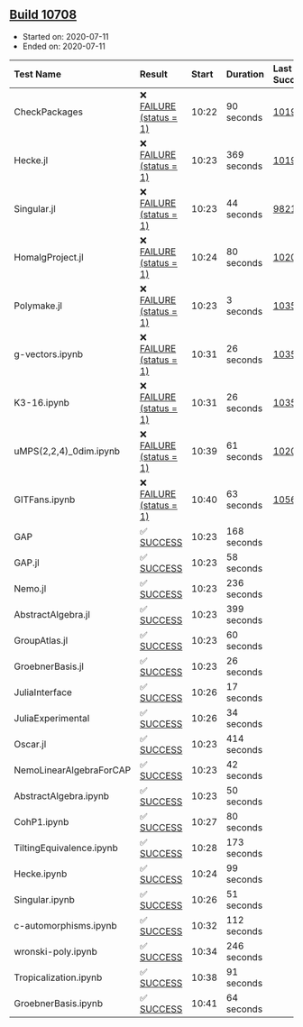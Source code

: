 ## [Build 10708](https://oscarci.mathematik.uni-kl.de/job/oscar/10708/)

* Started on: 2020-07-11
* Ended on: 2020-07-11

| Test Name    | Result | Start | Duration | Last Success | First Failure |
|:-------------|:-------|:------|:---------|:-------------|:--------------|
| CheckPackages | ❌ [FAILURE (status = 1)](https://oscarci.mathematik.uni-kl.de/job/oscar/10708/artifact/logs/build-10708/CheckPackages.log) | 10:22 | 90 seconds | [10197](https://oscarci.mathematik.uni-kl.de/job/oscar/10197/) | [10198](https://oscarci.mathematik.uni-kl.de/job/oscar/10198/) |
| Hecke.jl | ❌ [FAILURE (status = 1)](https://oscarci.mathematik.uni-kl.de/job/oscar/10708/artifact/logs/build-10708/Hecke.jl.log) | 10:23 | 369 seconds | [10197](https://oscarci.mathematik.uni-kl.de/job/oscar/10197/) | [10198](https://oscarci.mathematik.uni-kl.de/job/oscar/10198/) |
| Singular.jl | ❌ [FAILURE (status = 1)](https://oscarci.mathematik.uni-kl.de/job/oscar/10708/artifact/logs/build-10708/Singular.jl.log) | 10:23 | 44 seconds | [9821](https://oscarci.mathematik.uni-kl.de/job/oscar/9821/) | [9822](https://oscarci.mathematik.uni-kl.de/job/oscar/9822/) |
| HomalgProject.jl | ❌ [FAILURE (status = 1)](https://oscarci.mathematik.uni-kl.de/job/oscar/10708/artifact/logs/build-10708/HomalgProject.jl.log) | 10:24 | 80 seconds | [10209](https://oscarci.mathematik.uni-kl.de/job/oscar/10209/) | [10210](https://oscarci.mathematik.uni-kl.de/job/oscar/10210/) |
| Polymake.jl | ❌ [FAILURE (status = 1)](https://oscarci.mathematik.uni-kl.de/job/oscar/10708/artifact/logs/build-10708/Polymake.jl.log) | 10:23 | 3 seconds | [10356](https://oscarci.mathematik.uni-kl.de/job/oscar/10356/) | [10357](https://oscarci.mathematik.uni-kl.de/job/oscar/10357/) |
| g-vectors.ipynb | ❌ [FAILURE (status = 1)](https://oscarci.mathematik.uni-kl.de/job/oscar/10708/artifact/logs/build-10708/g-vectors.ipynb.log) | 10:31 | 26 seconds | [10356](https://oscarci.mathematik.uni-kl.de/job/oscar/10356/) | [10357](https://oscarci.mathematik.uni-kl.de/job/oscar/10357/) |
| K3-16.ipynb | ❌ [FAILURE (status = 1)](https://oscarci.mathematik.uni-kl.de/job/oscar/10708/artifact/logs/build-10708/K3-16.ipynb.log) | 10:31 | 26 seconds | [10356](https://oscarci.mathematik.uni-kl.de/job/oscar/10356/) | [10357](https://oscarci.mathematik.uni-kl.de/job/oscar/10357/) |
| uMPS(2,2,4)_0dim.ipynb | ❌ [FAILURE (status = 1)](https://oscarci.mathematik.uni-kl.de/job/oscar/10708/artifact/logs/build-10708/uMPS-2-2-4-_0dim.ipynb.log) | 10:39 | 61 seconds | [10209](https://oscarci.mathematik.uni-kl.de/job/oscar/10209/) | [10210](https://oscarci.mathematik.uni-kl.de/job/oscar/10210/) |
| GITFans.ipynb | ❌ [FAILURE (status = 1)](https://oscarci.mathematik.uni-kl.de/job/oscar/10708/artifact/logs/build-10708/GITFans.ipynb.log) | 10:40 | 63 seconds | [10566](https://oscarci.mathematik.uni-kl.de/job/oscar/10566/) | [10567](https://oscarci.mathematik.uni-kl.de/job/oscar/10567/) |
| GAP | ✅ [SUCCESS](https://oscarci.mathematik.uni-kl.de/job/oscar/10708/artifact/logs/build-10708/GAP.log) | 10:23 | 168 seconds |  |  |
| GAP.jl | ✅ [SUCCESS](https://oscarci.mathematik.uni-kl.de/job/oscar/10708/artifact/logs/build-10708/GAP.jl.log) | 10:23 | 58 seconds |  |  |
| Nemo.jl | ✅ [SUCCESS](https://oscarci.mathematik.uni-kl.de/job/oscar/10708/artifact/logs/build-10708/Nemo.jl.log) | 10:23 | 236 seconds |  |  |
| AbstractAlgebra.jl | ✅ [SUCCESS](https://oscarci.mathematik.uni-kl.de/job/oscar/10708/artifact/logs/build-10708/AbstractAlgebra.jl.log) | 10:23 | 399 seconds |  |  |
| GroupAtlas.jl | ✅ [SUCCESS](https://oscarci.mathematik.uni-kl.de/job/oscar/10708/artifact/logs/build-10708/GroupAtlas.jl.log) | 10:23 | 60 seconds |  |  |
| GroebnerBasis.jl | ✅ [SUCCESS](https://oscarci.mathematik.uni-kl.de/job/oscar/10708/artifact/logs/build-10708/GroebnerBasis.jl.log) | 10:23 | 26 seconds |  |  |
| JuliaInterface | ✅ [SUCCESS](https://oscarci.mathematik.uni-kl.de/job/oscar/10708/artifact/logs/build-10708/JuliaInterface.log) | 10:26 | 17 seconds |  |  |
| JuliaExperimental | ✅ [SUCCESS](https://oscarci.mathematik.uni-kl.de/job/oscar/10708/artifact/logs/build-10708/JuliaExperimental.log) | 10:26 | 34 seconds |  |  |
| Oscar.jl | ✅ [SUCCESS](https://oscarci.mathematik.uni-kl.de/job/oscar/10708/artifact/logs/build-10708/Oscar.jl.log) | 10:23 | 414 seconds |  |  |
| NemoLinearAlgebraForCAP | ✅ [SUCCESS](https://oscarci.mathematik.uni-kl.de/job/oscar/10708/artifact/logs/build-10708/NemoLinearAlgebraForCAP.log) | 10:23 | 42 seconds |  |  |
| AbstractAlgebra.ipynb | ✅ [SUCCESS](https://oscarci.mathematik.uni-kl.de/job/oscar/10708/artifact/logs/build-10708/AbstractAlgebra.ipynb.log) | 10:23 | 50 seconds |  |  |
| CohP1.ipynb | ✅ [SUCCESS](https://oscarci.mathematik.uni-kl.de/job/oscar/10708/artifact/logs/build-10708/CohP1.ipynb.log) | 10:27 | 80 seconds |  |  |
| TiltingEquivalence.ipynb | ✅ [SUCCESS](https://oscarci.mathematik.uni-kl.de/job/oscar/10708/artifact/logs/build-10708/TiltingEquivalence.ipynb.log) | 10:28 | 173 seconds |  |  |
| Hecke.ipynb | ✅ [SUCCESS](https://oscarci.mathematik.uni-kl.de/job/oscar/10708/artifact/logs/build-10708/Hecke.ipynb.log) | 10:24 | 99 seconds |  |  |
| Singular.ipynb | ✅ [SUCCESS](https://oscarci.mathematik.uni-kl.de/job/oscar/10708/artifact/logs/build-10708/Singular.ipynb.log) | 10:26 | 51 seconds |  |  |
| c-automorphisms.ipynb | ✅ [SUCCESS](https://oscarci.mathematik.uni-kl.de/job/oscar/10708/artifact/logs/build-10708/c-automorphisms.ipynb.log) | 10:32 | 112 seconds |  |  |
| wronski-poly.ipynb | ✅ [SUCCESS](https://oscarci.mathematik.uni-kl.de/job/oscar/10708/artifact/logs/build-10708/wronski-poly.ipynb.log) | 10:34 | 246 seconds |  |  |
| Tropicalization.ipynb | ✅ [SUCCESS](https://oscarci.mathematik.uni-kl.de/job/oscar/10708/artifact/logs/build-10708/Tropicalization.ipynb.log) | 10:38 | 91 seconds |  |  |
| GroebnerBasis.ipynb | ✅ [SUCCESS](https://oscarci.mathematik.uni-kl.de/job/oscar/10708/artifact/logs/build-10708/GroebnerBasis.ipynb.log) | 10:41 | 64 seconds |  |  |
